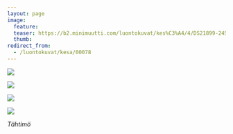 ```yaml
---
layout: page
image:
  feature:
  teaser: https://b2.minimuutti.com/luontokuvat/kes%C3%A4/4/DS21899-245px.jpg
  thumb:
redirect_from:
  - /luontokuvat/kesa/00078
---
```


![](https://b2.minimuutti.com/luontokuvat/kes%C3%A4/4/DS21901-800px.jpg)

![](https://b2.minimuutti.com/luontokuvat/kes%C3%A4/4/DS21864-800px.jpg)

![](https://b2.minimuutti.com/luontokuvat/kes%C3%A4/4/DS21877-800px.jpg)

![](https://b2.minimuutti.com/luontokuvat/kes%C3%A4/4/DS21899-800px.jpg)

*Tähtimö*

